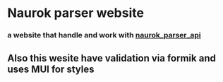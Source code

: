 # Naurok parser website

### a website that handle and work with [naurok_parser_api](https://github.com/AndriyDubovichWork/naurok_parser_api)


## Also this wesite have validation via formik and uses MUI for styles


